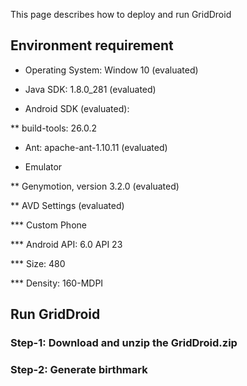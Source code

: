 This page describes how to deploy and run GridDroid

## Environment requirement

* Operating System: Window 10 (evaluated)

* Java SDK: 1.8.0_281 (evaluated)

* Android SDK (evaluated):

** build-tools: 26.0.2

* Ant: apache-ant-1.10.11 (evaluated)

* Emulator 

** Genymotion, version 3.2.0 (evaluated)

** AVD Settings (evaluated)

*** Custom Phone 

*** Android API: 6.0 API 23

*** Size: 480

*** Density: 160-MDPI

## Run GridDroid

### **Step-1**: Download and unzip the GridDroid.zip

### **Step-2**: Generate birthmark
